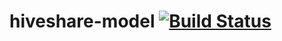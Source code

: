 # hiveshare-model [![Build Status](https://api.travis-ci.org/hiveshare/hiveshare-datamodel.png)](http://travis-ci.org/hiveshare/hiveshare-datamodel)
